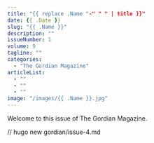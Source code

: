 ```yaml
---
title: "{{ replace .Name "-" " " | title }}"
date: {{ .Date }}
slug: "{{ .Name }}"
description: ""
issueNumber: 1
volume: 9
tagline: ""
categories: 
  - "The Gordian Magazine"
articleList:
  - ""
  - ""
  - ""
image: "/images/{{ .Name }}.jpg"
---
```


Welcome to this issue of The Gordian Magazine.

// hugo new gordian/issue-4.md